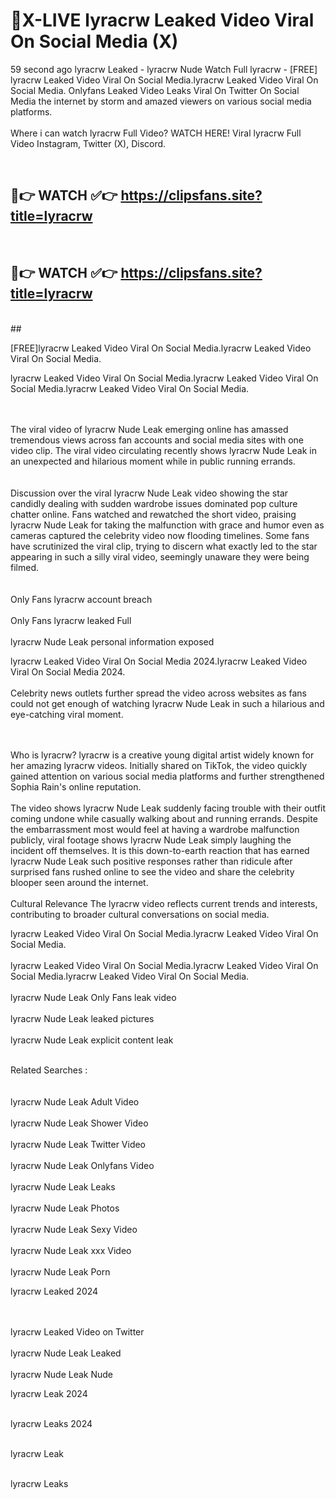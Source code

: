 # 🔴X-LIVE lyracrw Leaked Video Viral On Social Media (X)<br>


59 second ago lyracrw Leaked  - lyracrw Nude  Watch Full lyracrw - [FREE] lyracrw Leaked Video Viral On Social Media.lyracrw Leaked Video Viral On Social Media.   Onlyfans Leaked Video Leaks Viral On Twitter On Social Media the internet by storm and amazed viewers on various social media platforms. <br><br>
Where i can watch lyracrw Full Video? WATCH HERE! Viral lyracrw Full Video Instagram, Twitter (X), Discord. <br>


 <br>

##  🔴👉 WATCH ✅👉  <a href="https://clipsfans.site?title=lyracrw&ref=git">https://clipsfans.site?title=lyracrw</a> <br>
  <br>

##  🔴👉 WATCH ✅👉  <a href="https://clipsfans.site?title=lyracrw&ref=git">https://clipsfans.site?title=lyracrw</a> <br>
  <br>
  ##



[FREE]lyracrw Leaked Video Viral On Social Media.lyracrw Leaked Video Viral On Social Media. <br>

lyracrw Leaked Video Viral On Social Media.lyracrw Leaked Video Viral On Social Media.lyracrw Leaked Video Viral On Social Media. <br>


  <br>

  <br>
The viral video of lyracrw Nude Leak emerging online has amassed tremendous views across fan accounts and social media sites with one video clip. The viral video circulating recently shows lyracrw Nude Leak in an unexpected and hilarious moment while in public running errands.<br>
<br>


<br>
Discussion over the viral lyracrw Nude Leak video showing the star candidly dealing with sudden wardrobe issues dominated pop culture chatter online. Fans watched and rewatched the short video, praising lyracrw Nude Leak for taking the malfunction with grace and humor even as cameras captured the celebrity video now flooding timelines. Some fans have scrutinized the viral clip, trying to discern what exactly led to the star appearing in such a silly viral video, seemingly unaware they were being filmed.<br>
<br>
<br> 
Only Fans lyracrw account breach<br>
<br>
Only Fans lyracrw leaked Full <br>
<br>
lyracrw Nude Leak personal information exposed<br>

lyracrw Leaked Video Viral On Social Media 2024.lyracrw Leaked Video Viral On Social Media 2024. <br>
<br>
Celebrity news outlets further spread the video across websites as fans could not get enough of watching lyracrw Nude Leak in such a hilarious and eye-catching viral moment.<br>
<br>

<br>
Who is lyracrw? lyracrw is a creative young digital artist widely known for her amazing lyracrw videos. Initially shared on TikTok, the video quickly gained attention on various social media platforms and further strengthened Sophia Rain's online reputation.<br>
<br>
The video shows lyracrw Nude Leak suddenly facing trouble with their outfit coming undone while casually walking about and running errands. Despite the embarrassment most would feel at having a wardrobe malfunction publicly, viral footage shows lyracrw Nude Leak simply laughing the incident off themselves. It is this down-to-earth reaction that has earned lyracrw Nude Leak such positive responses rather than ridicule after surprised fans rushed online to see the video and share the celebrity blooper seen around the internet.<br>
<br>
Cultural Relevance The lyracrw video reflects current trends and interests, contributing to broader cultural conversations on social media.<br>

lyracrw Leaked Video Viral On Social Media.lyracrw Leaked Video Viral On Social Media.<br>
<br>
lyracrw Leaked Video Viral On Social Media.lyracrw Leaked Video Viral On Social Media.lyracrw Leaked Video Viral On Social Media.<br>
<br>
lyracrw Nude Leak Only Fans leak video<br>
<br>
lyracrw Nude Leak leaked pictures<br>
<br>
lyracrw Nude Leak explicit content leak<br>


<br>
Related Searches :<br>
<br>

<br>
lyracrw Nude Leak Adult Video<br>
<br>
lyracrw Nude Leak Shower Video<br>
<br>
lyracrw Nude Leak Twitter Video<br>
<br>
lyracrw Nude Leak Onlyfans Video<br>
<br>
lyracrw Nude Leak Leaks<br>
<br>
lyracrw Nude Leak Photos<br>

<br>
lyracrw Nude Leak Sexy Video<br>
<br>
lyracrw Nude Leak xxx Video<br>
<br>
lyracrw Nude Leak Porn<br>

lyracrw  Leaked 2024 <br> <br>
<br>

lyracrw Leaked Video on Twitter <br>
<br>
lyracrw Nude Leak Leaked<br>
<br>
lyracrw Nude Leak Nude<br>


lyracrw  Leak 2024 <br> <br>



lyracrw  Leaks 2024 <br> <br>



 
lyracrw  Leak<br> <br>



lyracrw  Leaks<br> <br>





</p>




 



</p>










